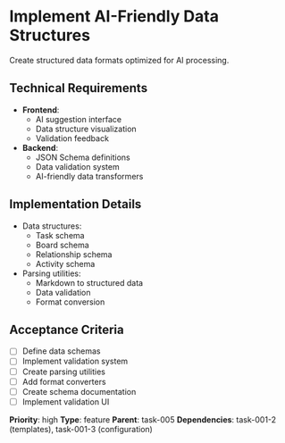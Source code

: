 # Implement AI-Friendly Data Structures

Create structured data formats optimized for AI processing.

## Technical Requirements
- **Frontend**:
  - AI suggestion interface
  - Data structure visualization
  - Validation feedback
- **Backend**:
  - JSON Schema definitions
  - Data validation system
  - AI-friendly data transformers

## Implementation Details
- Data structures:
  - Task schema
  - Board schema
  - Relationship schema
  - Activity schema
- Parsing utilities:
  - Markdown to structured data
  - Data validation
  - Format conversion

## Acceptance Criteria
- [ ] Define data schemas
- [ ] Implement validation system
- [ ] Create parsing utilities
- [ ] Add format converters
- [ ] Create schema documentation
- [ ] Implement validation UI

**Priority**: high
**Type**: feature
**Parent**: task-005
**Dependencies**: task-001-2 (templates), task-001-3 (configuration) 